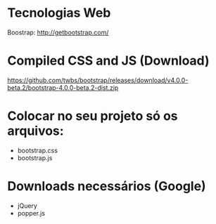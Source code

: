 # Tecnologias Web

Boostrap: http://getbootstrap.com/

# Compiled CSS and JS (Download)
https://github.com/twbs/bootstrap/releases/download/v4.0.0-beta.2/bootstrap-4.0.0-beta.2-dist.zip

# Colocar no seu projeto só os arquivos:
- bootstrap.css
- bootstrap.js

# Downloads necessários (Google)
- jQuery
- popper.js
